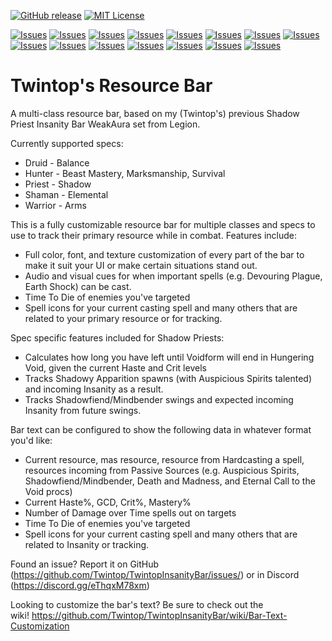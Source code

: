 [![GitHub release](https://img.shields.io/github/release/Twintop/TwintopInsanityBar.svg?maxAge=3600)](https://github.com/Twintop/TwintopInsanityBar/releases)
[![MIT License](https://img.shields.io/github/license/Twintop/TwintopInsanityBar)](https://github.com/Twintop/TwintopInsanityBar/blob/shadowlands/LICENSE)

[![Issues](https://img.shields.io/github/issues-raw/Twintop/TwintopInsanityBar)](https://github.com/Twintop/TwintopInsanityBar/issues)
[![Issues](https://img.shields.io/github/issues-closed-raw/Twintop/TwintopInsanityBar?color=00CC00)](https://github.com/Twintop/TwintopInsanityBar/issues?q=is%3Aissue+is%3Aclosed)
[![Issues](https://img.shields.io/github/issues/Twintop/TwintopInsanityBar/Core?color=000000&label=Core)](https://github.com/Twintop/TwintopInsanityBar/labels/Core)
[![Issues](https://img.shields.io/github/issues/Twintop/TwintopInsanityBar/Death%20Knight?color=C41E3A&label=Death%20Knight)](https://github.com/Twintop/TwintopInsanityBar/labels/Death%20Knight)
[![Issues](https://img.shields.io/github/issues/Twintop/TwintopInsanityBar/Death%20Knight?color=A330C9&label=Demon%20Hunter)](https://github.com/Twintop/TwintopInsanityBar/labels/Demon%20Hunter)
[![Issues](https://img.shields.io/github/issues/Twintop/TwintopInsanityBar/Druid?color=FF7C0A&label=Druid)](https://github.com/Twintop/TwintopInsanityBar/labels/Druid)
[![Issues](https://img.shields.io/github/issues/Twintop/TwintopInsanityBar/Hunter?color=AAD372&label=Hunter)](https://github.com/Twintop/TwintopInsanityBar/labels/Hunter)
[![Issues](https://img.shields.io/github/issues/Twintop/TwintopInsanityBar/Mage?color=3FC7EB&label=Mage)](https://github.com/Twintop/TwintopInsanityBar/labels/Mage)
[![Issues](https://img.shields.io/github/issues/Twintop/TwintopInsanityBar/Monk?color=00FF98&label=Monk)](https://github.com/Twintop/TwintopInsanityBar/labels/Monk)
[![Issues](https://img.shields.io/github/issues/Twintop/TwintopInsanityBar/Paladin?color=F48CBA&label=Paladin)](https://github.com/Twintop/TwintopInsanityBar/labels/Paladin)
[![Issues](https://img.shields.io/github/issues/Twintop/TwintopInsanityBar/Priest?color=FFFFFF&label=Priest)](https://github.com/Twintop/TwintopInsanityBar/labels/Priest)
[![Issues](https://img.shields.io/github/issues/Twintop/TwintopInsanityBar/Rogue?color=FFF468&label=Rogue)](https://github.com/Twintop/TwintopInsanityBar/labels/Rogue)
[![Issues](https://img.shields.io/github/issues/Twintop/TwintopInsanityBar/Shaman?color=0070DD&label=Shaman)](https://github.com/Twintop/TwintopInsanityBar/labels/Shaman)
[![Issues](https://img.shields.io/github/issues/Twintop/TwintopInsanityBar/Warlock?color=8788EE&label=Warlock)](https://github.com/Twintop/TwintopInsanityBar/labels/Warlock)
[![Issues](https://img.shields.io/github/issues/Twintop/TwintopInsanityBar/Warrior?color=C69B6D&label=Warrior)](https://github.com/Twintop/TwintopInsanityBar/labels/Warrior)

# Twintop's Resource Bar
A multi-class resource bar, based on my (Twintop's) previous Shadow Priest Insanity Bar WeakAura set from Legion.

Currently supported specs:
- Druid - Balance
- Hunter - Beast Mastery, Marksmanship, Survival
- Priest - Shadow
- Shaman - Elemental
- Warrior - Arms

This is a fully customizable resource bar for multiple classes and specs to use to track their primary resource while in combat. Features include:
- Full color, font, and texture customization of every part of the bar to make it suit your UI or make certain situations stand out.
- Audio and visual cues for when important spells (e.g. Devouring Plague, Earth Shock) can be cast.
- Time To Die of enemies you've targeted
- Spell icons for your current casting spell and many others that are related to your primary resource or for tracking.

Spec specific features included for Shadow Priests:
- Calculates how long you have left until Voidform will end in Hungering Void, given the current Haste and Crit levels
- Tracks Shadowy Apparition spawns (with Auspicious Spirits talented) and incoming Insanity as a result.
- Tracks Shadowfiend/Mindbender swings and expected incoming Insanity from future swings.

Bar text can be configured to show the following data in whatever format you'd like:
- Current resource, mas resource, resource from Hardcasting a spell, resources incoming from Passive Sources (e.g. Auspicious Spirits, Shadowfiend/Mindbender, Death and Madness, and Eternal Call to the Void procs)
- Current Haste%, GCD, Crit%, Mastery%
- Number of Damage over Time spells out on targets
- Time To Die of enemies you've targeted
- Spell icons for your current casting spell and many others that are related to Insanity or tracking.

Found an issue? Report it on GitHub (https://github.com/Twintop/TwintopInsanityBar/issues/) or in Discord (https://discord.gg/eThqxM78xm)

Looking to customize the bar's text? Be sure to check out the wiki! https://github.com/Twintop/TwintopInsanityBar/wiki/Bar-Text-Customization
